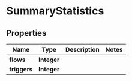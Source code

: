 

# SummaryStatistics


## Properties

| Name | Type | Description | Notes |
|------------ | ------------- | ------------- | -------------|
|**flows** | **Integer** |  |  |
|**triggers** | **Integer** |  |  |



